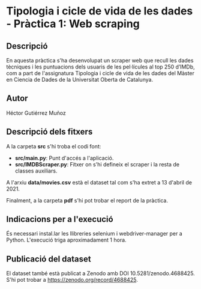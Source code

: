 # Tipologia i cicle de vida de les dades - Pràctica 1: Web scraping 

## Descripció

En aquesta pràctica s'ha desenvolupat un scraper web que recull les dades tècniques i les puntuacions dels usuaris de les pel·lícules al top 250 d’IMDb, com a part de l'assignatura Tipologia i cicle de vida de les dades del Màster en Ciencia de Dades de la Universitat Oberta de Catalunya.

## Autor

Héctor Gutiérrez Muñoz

## Descripció dels fitxers

A la carpeta **src** s'hi troba el codi font:
* **src/main.py**: Punt d'accés a l'aplicació.
* **src/IMDBScraper.py**: Fitxer on s'hi defineix el scraper i la resta de classes auxiliars.

A l'arxiu **data/movies.csv** està el dataset tal com s'ha extret a 13 d'abril de 2021.

Finalment, a la carpeta **pdf** s'hi pot trobar el report de la pràctica.

## Indicacions per a l'execució

És necessari instal.lar les llibreries selenium i webdriver-manager per a Python. L'execució triga aproximadament 1 hora.

## Publicació del dataset

El dataset també està publicat a Zenodo amb DOI 10.5281/zenodo.4688425. S'hi pot trobar a https://zenodo.org/record/4688425.
